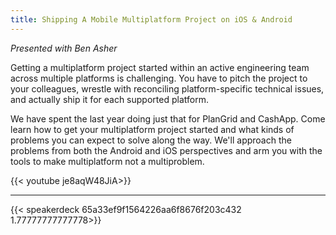 ```yaml
---
title: Shipping A Mobile Multiplatform Project on iOS & Android
---
```


_Presented with Ben Asher_

Getting a multiplatform project started within an active engineering team across multiple platforms is challenging. You have to pitch the project to your colleagues, wrestle with reconciling platform-specific technical issues, and actually ship it for each supported platform.

We have spent the last year doing just that for PlanGrid and CashApp. Come learn how to get your multiplatform project started and what kinds of problems you can expect to solve along the way. We'll approach the problems from both the Android and iOS perspectives and arm you with the tools to make multiplatform not a multiproblem.

{{< youtube je8aqW48JiA>}}

---

{{< speakerdeck 65a33ef9f1564226aa6f8676f203c432 1.77777777777778>}}